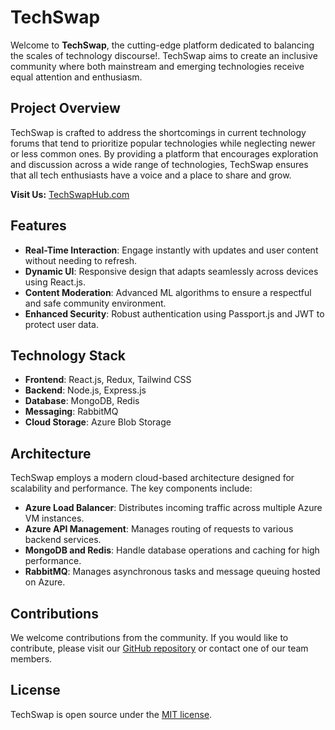 # TechSwap

Welcome to **TechSwap**, the cutting-edge platform dedicated to balancing the scales of technology discourse!. TechSwap aims to create an inclusive community where both mainstream and emerging technologies receive equal attention and enthusiasm.

## Project Overview

TechSwap is crafted to address the shortcomings in current technology forums that tend to prioritize popular technologies while neglecting newer or less common ones. By providing a platform that encourages exploration and discussion across a wide range of technologies, TechSwap ensures that all tech enthusiasts have a voice and a place to share and grow.

**Visit Us:** [TechSwapHub.com](http://techswaphub.com)


## Features

- **Real-Time Interaction**: Engage instantly with updates and user content without needing to refresh.
- **Dynamic UI**: Responsive design that adapts seamlessly across devices using React.js.
- **Content Moderation**: Advanced ML algorithms to ensure a respectful and safe community environment.
- **Enhanced Security**: Robust authentication using Passport.js and JWT to protect user data.

## Technology Stack

- **Frontend**: React.js, Redux, Tailwind CSS
- **Backend**: Node.js, Express.js
- **Database**: MongoDB, Redis
- **Messaging**: RabbitMQ
- **Cloud Storage**: Azure Blob Storage

## Architecture

TechSwap employs a modern cloud-based architecture designed for scalability and performance. The key components include:
- **Azure Load Balancer**: Distributes incoming traffic across multiple Azure VM instances.
- **Azure API Management**: Manages routing of requests to various backend services.
- **MongoDB and Redis**: Handle database operations and caching for high performance.
- **RabbitMQ**: Manages asynchronous tasks and message queuing hosted on Azure.

## Contributions

We welcome contributions from the community. If you would like to contribute, please visit our [GitHub repository](#) or contact one of our team members.

## License

TechSwap is open source under the [MIT license](LICENSE.md).
